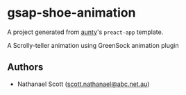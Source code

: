 # gsap-shoe-animation

A project generated from [aunty](https://github.com/abcnews/aunty)'s `preact-app` template.

A Scrolly-teller animation using GreenSock animation plugin

## Authors

- Nathanael Scott ([scott.nathanael@abc.net.au](mailto:scott.nathanael@abc.net.au))

